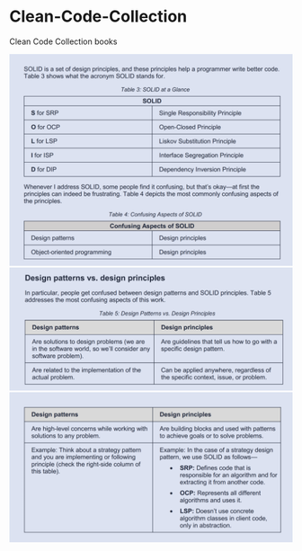 # Clean-Code-Collection
Clean Code Collection books





![SOLID1](https://github.com/sdcuike/issueBlog/blob/master/images/SOLID%201.png)
![SOLID2](https://github.com/sdcuike/issueBlog/blob/master/images/SOLID%202.png)
![SOLID3](https://github.com/sdcuike/issueBlog/blob/master/images/SOLID%203.png)


